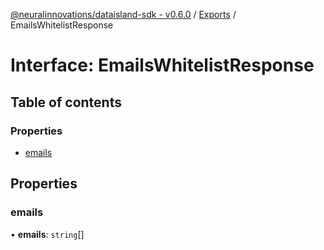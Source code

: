 [@neuralinnovations/dataisland-sdk - v0.6.0](../../README.md) / [Exports](../modules.md) / EmailsWhitelistResponse

# Interface: EmailsWhitelistResponse

## Table of contents

### Properties

- [emails](EmailsWhitelistResponse.md#emails)

## Properties

### emails

• **emails**: `string`[]

